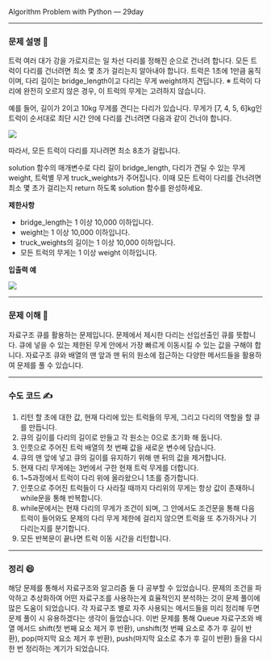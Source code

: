 
Algorithm Problem with Python — 29day

***


### **문제 설명 📖**

트럭 여러 대가 강을 가로지르는 일 차선 다리를 정해진 순으로 건너려 합니다. 모든 트럭이 다리를 건너려면 최소 몇 초가 걸리는지 알아내야 합니다. 트럭은 1초에 1만큼 움직이며, 다리 길이는 bridge_length이고 다리는 무게 weight까지 견딥니다.
※ 트럭이 다리에 완전히 오르지 않은 경우, 이 트럭의 무게는 고려하지 않습니다.

예를 들어, 길이가 2이고 10kg 무게를 견디는 다리가 있습니다. 무게가 [7, 4, 5, 6]kg인 트럭이 순서대로 최단 시간 안에 다리를 건너려면 다음과 같이 건너야 합니다.

![](https://images.velog.io/images/qmasem/post/11a8d048-265d-4ad3-9398-0fd4b41df39f/%E1%84%89%E1%85%B3%E1%84%8F%E1%85%B3%E1%84%85%E1%85%B5%E1%86%AB%E1%84%89%E1%85%A3%E1%86%BA%202021-04-14%20%E1%84%8B%E1%85%A9%E1%84%92%E1%85%AE%204.44.56.png)

따라서, 모든 트럭이 다리를 지나려면 최소 8초가 걸립니다.

solution 함수의 매개변수로 다리 길이 bridge_length, 다리가 견딜 수 있는 무게 weight, 트럭별 무게 truck_weights가 주어집니다. 이때 모든 트럭이 다리를 건너려면 최소 몇 초가 걸리는지 return 하도록 solution 함수를 완성하세요.

**제한사항**

- bridge_length는 1 이상 10,000 이하입니다.
- weight는 1 이상 10,000 이하입니다.
- truck_weights의 길이는 1 이상 10,000 이하입니다.
- 모든 트럭의 무게는 1 이상 weight 이하입니다.

**입출력 예**

![](https://images.velog.io/images/qmasem/post/d2f779de-4845-4d85-a413-a75648e913ea/%E1%84%89%E1%85%B3%E1%84%8F%E1%85%B3%E1%84%85%E1%85%B5%E1%86%AB%E1%84%89%E1%85%A3%E1%86%BA%202021-04-14%20%E1%84%8B%E1%85%A9%E1%84%92%E1%85%AE%204.45.39.png)


***
### **문제 이해 🔑**

자료구조 큐를 활용하는 문제입니다.
문제에서 제시한 다리는 선입선출인 큐를 뜻합니다.
큐에 넣을 수 있는 제한된 무게 안에서 가장 빠르게 이동시킬 수 있는 값을 구해야 합니다.
자료구조 큐와 배열의 맨 앞과 맨 뒤의 원소에 접근하는 다양한 메서드들을 활용하여 문제를 풀 수 있습니다.

***

### **수도 코드 ✍️**

1. 리턴 할 초에 대한 값, 현재 다리에 있는 트럭들의 무게, 그리고 다리의 역할을 할 큐를 만듭니다.
2. 큐의 길이를 다리의 길이로 만들고 각 원소는 0으로 초기화 해 둡니다.
3. 인풋으로 주어진 트럭 배열의 첫 번째 값을 새로운 변수에 담습니다.
4. 큐의 맨 앞에 넣고 큐의 길이를 유지하기 위해 맨 뒤의 값을 제거합니다.
5. 현재 다리 무게에는 3번에서 구한 현재 트럭 무게를 더합니다.
6. 1~5과정에서 트럭이 다리 위에 올라왔으니 1초를 증가합니다.
7. 인풋으로 주어진 트럭들이 다 사라질 때까지 다리위의 무게는 항상 값이 존재하니 while문을 통해 반복합니다.
8. while문에서는 현재 다리의 무게가 조건이 되며, 그 안에서도 조건문을 통해 다음 트럭이 들어와도 문제의 다리 무게 제한에 걸리지 않으면 트럭을 또 추가하거나 기다리는지를 분기합니다.
9. 모든 반복문이 끝나면 트럭 이동 시간을 리턴합니다.

***

### 정리 😄

해당 문제를 통해서 자료구조와 알고리즘 둘 다 공부할 수 있었습니다.
문제의 조건을 파악하고 추상화하여 어떤 자료구조를 사용하는게 효율적인지 분석하는 것이 문제 풀이에 많은 도움이 되었습니다.
각 자료구조 별로 자주 사용되는 메서드들을 미리 정리해 두면 문제 풀이 시 유용하겠다는 생각이 들었습니다.
이번 문제를 통해 Queue 자료구조와 배열 메서드
shift(첫 번째 요소 제거 후 반환), 
unshift(첫 번째 요소로 추가 후 길이 반환), 
pop(마지막 요소 제거 후 반환), 
push(마지막 요소로 추가 후 길이 반환)
들을 다시 한 번 정리하는 계기가 되었습니다.